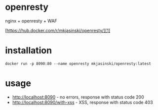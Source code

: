 # openresty
nginx + openresty + WAF

[https://hub.docker.com/r/mkjasinski/openresty/][1]

# installation

```
docker run -p 8090:80 --name openresty mkjasinski/openresty:latest
```

# usage

- [http://localhost:8090][2] - no errors, response with status code 200
- [http://localhost:8090/with-xss][3] - XSS, response with status code 403

[1]: https://hub.docker.com/r/mkjasinski/openresty
[2]: http://localhost:8090
[3]: http://localhost:8090/?tag=<h1>ello</h1>